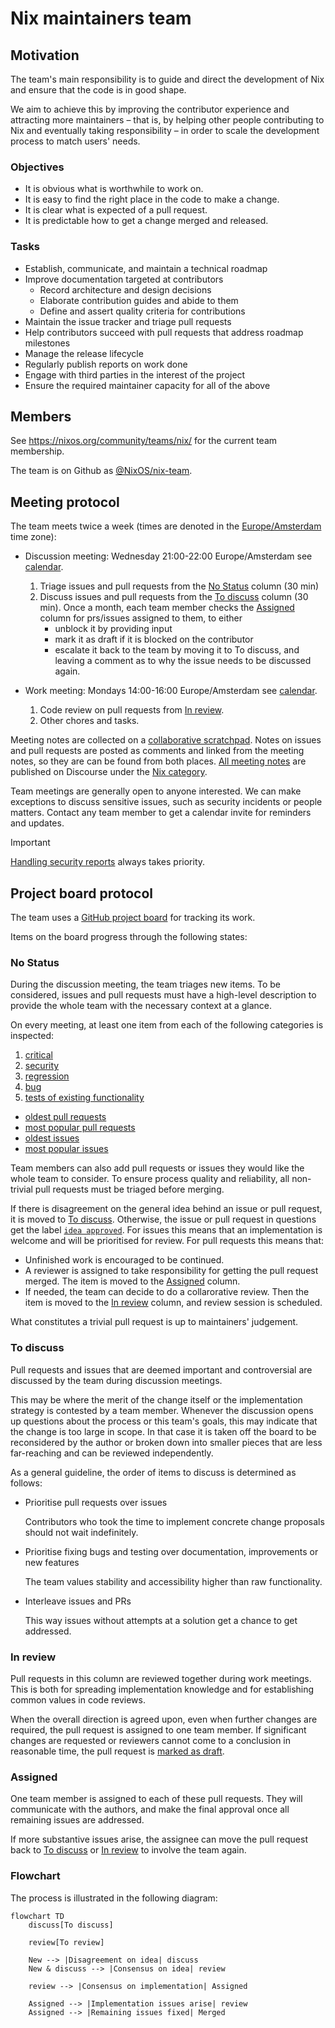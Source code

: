 # Nix maintainers team

## Motivation

The team's main responsibility is to guide and direct the development of Nix and ensure that the code is in good shape.

We aim to achieve this by improving the contributor experience and attracting more maintainers – that is, by helping other people contributing to Nix and eventually taking responsibility – in order to scale the development process to match users' needs.

### Objectives

- It is obvious what is worthwhile to work on.
- It is easy to find the right place in the code to make a change.
- It is clear what is expected of a pull request.
- It is predictable how to get a change merged and released.

### Tasks

- Establish, communicate, and maintain a technical roadmap
- Improve documentation targeted at contributors
  - Record architecture and design decisions
  - Elaborate contribution guides and abide to them
  - Define and assert quality criteria for contributions
- Maintain the issue tracker and triage pull requests
- Help contributors succeed with pull requests that address roadmap milestones
- Manage the release lifecycle
- Regularly publish reports on work done
- Engage with third parties in the interest of the project
- Ensure the required maintainer capacity for all of the above

## Members

See https://nixos.org/community/teams/nix/ for the current team membership.

The team is on Github as [@NixOS/nix-team](https://github.com/orgs/NixOS/teams/nix-team).

## Meeting protocol

The team meets twice a week (times are denoted in the [Europe/Amsterdam](https://en.m.wikipedia.org/wiki/Time_in_the_Netherlands) time zone):

- Discussion meeting: Wednesday 21:00-22:00 Europe/Amsterdam see [calendar](https://calendar.google.com/calendar/u/0/embed?src=b9o52fobqjak8oq8lfkhg3t0qg@group.calendar.google.com).

  1. Triage issues and pull requests from the [No Status](#no-status) column (30 min)
  2. Discuss issues and pull requests from the [To discuss](#to-discuss) column (30 min).
     Once a month, each team member checks the [Assigned](#assigned) column for prs/issues assigned to them, to either
       - unblock it by providing input
       - mark it as draft if it is blocked on the contributor
       - escalate it back to the team by moving it to To discuss, and leaving a comment as to why the issue needs to be discussed again.

- Work meeting: Mondays 14:00-16:00 Europe/Amsterdam see [calendar](https://calendar.google.com/calendar/u/0/embed?src=b9o52fobqjak8oq8lfkhg3t0qg@group.calendar.google.com).

  1. Code review on pull requests from [In review](#in-review).
  2. Other chores and tasks.

Meeting notes are collected on a [collaborative scratchpad](https://pad.lassul.us/Cv7FpYx-Ri-4VjUykQOLAw).
Notes on issues and pull requests are posted as comments and linked from the meeting notes, so they are can be found from both places.
[All meeting notes](https://discourse.nixos.org/search?expanded=true&q=Nix%20team%20meeting%20minutes%20%23%20%23dev%3Anix%20in%3Atitle%20order%3Alatest_topic) are published on Discourse under the [Nix category](https://discourse.nixos.org/c/dev/nix/50).

Team meetings are generally open to anyone interested.
We can make exceptions to discuss sensitive issues, such as security incidents or people matters.
Contact any team member to get a calendar invite for reminders and updates.

> [!IMPORTANT]
> [Handling security reports](./security-reports.md) always takes priority.

## Project board protocol

The team uses a [GitHub project board](https://github.com/orgs/NixOS/projects/19/views/1) for tracking its work.

Items on the board progress through the following states:

### No Status

During the discussion meeting, the team triages new items.
To be considered, issues and pull requests must have a high-level description to provide the whole team with the necessary context at a glance.

On every meeting, at least one item from each of the following categories is inspected:

1. [critical](https://github.com/NixOS/nix/labels/critical)
2. [security](https://github.com/NixOS/nix/labels/security)
3. [regression](https://github.com/NixOS/nix/labels/regression)
4. [bug](https://github.com/NixOS/nix/issues?q=is%3Aopen+label%3Abug+sort%3Areactions-%2B1-desc)
5. [tests of existing functionality](https://github.com/NixOS/nix/issues?q=is%3Aopen+label%3Atests+-label%3Afeature+sort%3Areactions-%2B1-desc)

- [oldest pull requests](https://github.com/NixOS/nix/pulls?q=is%3Apr+is%3Aopen+sort%3Acreated-asc)
- [most popular pull requests](https://github.com/NixOS/nix/pulls?q=is%3Apr+is%3Aopen+sort%3Areactions-%2B1-desc)
- [oldest issues](https://github.com/NixOS/nix/issues?q=is%3Aissue+is%3Aopen+sort%3Acreated-asc)
- [most popular issues](https://github.com/NixOS/nix/issues?q=is%3Aissue+is%3Aopen+sort%3Areactions-%2B1-desc)

Team members can also add pull requests or issues they would like the whole team to consider.
To ensure process quality and reliability, all non-trivial pull requests must be triaged before merging.

If there is disagreement on the general idea behind an issue or pull request, it is moved to [To discuss](#to-discuss).
Otherwise, the issue or pull request in questions get the label [`idea approved`](https://github.com/NixOS/nix/labels/idea%20approved).
For issues this means that an implementation is welcome and will be prioritised for review.
For pull requests this means that:
- Unfinished work is encouraged to be continued.
- A reviewer is assigned to take responsibility for getting the pull request merged.
  The item is moved to the [Assigned](#assigned) column.
- If needed, the team can decide to do a collarorative review.
  Then the item is moved to the [In review](#in-review) column, and review session is scheduled.

What constitutes a trivial pull request is up to maintainers' judgement.

### To discuss

Pull requests and issues that are deemed important and controversial are discussed by the team during discussion meetings.

This may be where the merit of the change itself or the implementation strategy is contested by a team member.
Whenever the discussion opens up questions about the process or this team's goals, this may indicate that the change is too large in scope.
In that case it is taken off the board to be reconsidered by the author or broken down into smaller pieces that are less far-reaching and can be reviewed independently.

As a general guideline, the order of items to discuss is determined as follows:

- Prioritise pull requests over issues

  Contributors who took the time to implement concrete change proposals should not wait indefinitely.

- Prioritise fixing bugs and testing over documentation, improvements or new features

  The team values stability and accessibility higher than raw functionality.

- Interleave issues and PRs

  This way issues without attempts at a solution get a chance to get addressed.

### In review

Pull requests in this column are reviewed together during work meetings.
This is both for spreading implementation knowledge and for establishing common values in code reviews.

When the overall direction is agreed upon, even when further changes are required, the pull request is assigned to one team member.
If significant changes are requested or reviewers cannot come to a conclusion in reasonable time, the pull request is [marked as draft](https://docs.github.com/en/pull-requests/collaborating-with-pull-requests/proposing-changes-to-your-work-with-pull-requests/changing-the-stage-of-a-pull-request#converting-a-pull-request-to-a-draft).

### Assigned

One team member is assigned to each of these pull requests.
They will communicate with the authors, and make the final approval once all remaining issues are addressed.

If more substantive issues arise, the assignee can move the pull request back to [To discuss](#to-discuss) or [In review](#in-review) to involve the team again.

### Flowchart

The process is illustrated in the following diagram:

```mermaid
flowchart TD
    discuss[To discuss]

    review[To review]

    New --> |Disagreement on idea| discuss
    New & discuss --> |Consensus on idea| review

    review --> |Consensus on implementation| Assigned

    Assigned --> |Implementation issues arise| review
    Assigned --> |Remaining issues fixed| Merged
```
